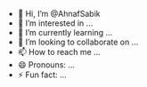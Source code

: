 - 👋 Hi, I’m @AhnafSabik
- 👀 I’m interested in ...
- 🌱 I’m currently learning ...
- 💞️ I’m looking to collaborate on ...
- 📫 How to reach me ...
- 😄 Pronouns: ...
- ⚡ Fun fact: ...

<!---
AhnafSabik/AhnafSabik is a ✨ special ✨ repository because its `README.md` (this file) appears on your GitHub profile.
You can click the Preview link to take a look at your changes.
--->
